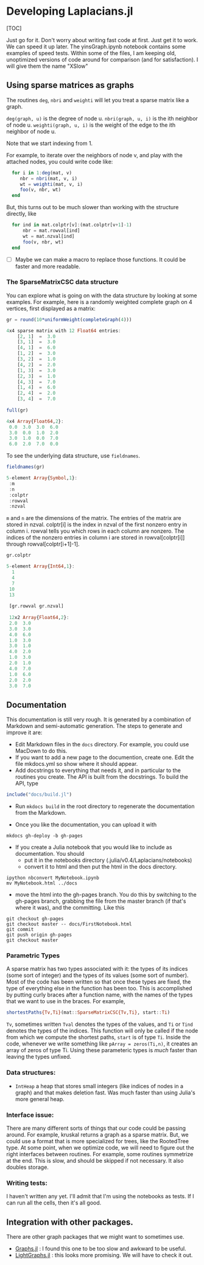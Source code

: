 # Developing Laplacians.jl

[TOC]

Just go for it.
Don't worry about writing fast code at first.
Just get it to work.
We can speed it up later.
The yinsGraph.ipynb notebook contains some examples of speed tests.
Within some of the files, I am keeping old, unoptimized versions of code around for comparison (and for satisfaction).  I will give them the name "XSlow"

## Using sparse matrices as graphs
The routines `deg`, `nbri` and `weighti` will let you treat a sparse matrix like a graph.

`deg(graph, u)` is the degree of node u.
`nbri(graph, u, i)` is the ith neighbor of node u.
`weighti(graph, u, i)` is the weight of the edge to the ith neighbor of node u.

Note that we start indexing from 1.

For example, to iterate over the neighbors of node v,
  and play with the attached nodes, you could write code like:

~~~julia
  for i in 1:deg(mat, v)
     nbr = nbri(mat, v, i)
     wt = weighti(mat, v, i)
     foo(v, nbr, wt)
  end
~~~

But, this turns out to be much slower than working with the structure directly, like

~~~julia
  for ind in mat.colptr[v]:(mat.colptr[v+1]-1)
      nbr = mat.rowval[ind]
      wt = mat.nzval[ind]
      foo(v, nbr, wt)
  end
~~~

* [ ] Maybe we can make a macro to replace those functions.  It could be faster and more readable.

### The SparseMatrixCSC data structure

You can explore what is going on with the data structure by looking at some examples.  For example, here is a randomly weighted complete graph on 4 vertices, first displayed as a matrix:

~~~julia
gr = round(10*uniformWeight(completeGraph(4)))

4x4 sparse matrix with 12 Float64 entries:
	[2, 1]  =  3.0
	[3, 1]  =  3.0
	[4, 1]  =  6.0
	[1, 2]  =  3.0
	[3, 2]  =  1.0
	[4, 2]  =  2.0
	[1, 3]  =  3.0
	[2, 3]  =  1.0
	[4, 3]  =  7.0
	[1, 4]  =  6.0
	[2, 4]  =  2.0
	[3, 4]  =  7.0
	
full(gr)

4x4 Array{Float64,2}:
 0.0  3.0  3.0  6.0
 3.0  0.0  1.0  2.0
 3.0  1.0  0.0  7.0
 6.0  2.0  7.0  0.0
~~~

To see the underlying data structure, use `fieldnames`.

~~~julia
fieldnames(gr)

5-element Array{Symbol,1}:
 :m     
 :n     
 :colptr
 :rowval
 :nzval 
~~~

`m` and `n` are the dimensions of the matrix.
The entries of the matrix are stored in nzval.
colptr[i] is the index in nzval of the first nonzero entry
in column i.  rowval tells you which rows in each column are nonzero.
The indices of the nonzero entries in column i are stored in 
rowval[colptr[i]] through rowval[colptr[i+1]-1].

~~~julia
gr.colptr 

5-element Array{Int64,1}:
  1
  4
  7
 10
 13
 
 [gr.rowval gr.nzval]
 
 12x2 Array{Float64,2}:
 2.0  3.0
 3.0  3.0
 4.0  6.0
 1.0  3.0
 3.0  1.0
 4.0  2.0
 1.0  3.0
 2.0  1.0
 4.0  7.0
 1.0  6.0
 2.0  2.0
 3.0  7.0
~~~


## Documentation

This documentation is still very rough.
It is generated by a combination of Markdown and semi-automatic generation.  The steps to generate and improve it are:

* Edit Markdown files in the `docs` directory.  For example, you could use MacDown to do this.
* If you want to add a new page to the documention, create one.  Edit the file mkdocs.yml so show where it should appear.
* Add docstrings to everything that needs it, and in particular to the routines you create.  The API is built from the docstrings.  To build the API, type

~~~julia
include("docs/build.jl")
~~~

* Run `mkdocs build` in the root directory to regenerate the documentation from the Markdown.

* Once you like the documentation, you can upload it with 

~~~
mkdocs gh-deploy -b gh-pages
~~~

* If you create a Julia notebook that you would like to include as documentation.   You should
   * put it in the notebooks directory (.julia/v0.4/Laplacians/notebooks) 
   * convert it to html and then put the html in the docs directory.

~~~
ipython nbconvert MyNotebook.ipynb
mv MyNotebook.html ../docs
~~~

   

   * move the html into the gh-pages branch.  You do this by switching to the gh-pages branch, grabbing the file from the master branch (if that's where it was), and the committing.  Like this

~~~
git checkout gh-pages
git checkout master -- docs/FirstNotebook.html
git commit
git push origin gh-pages
git checkout master      
~~~
   
### Parametric Types

A sparse matrix has two types associated with it: the types of its indices (some sort of integer) and the types of its values (some sort of number).  Most of the code has been written so that once these types are fixed, the type of everything else in the function has been too.  This is accomplished by putting curly braces after a function name, with the names of the types that we want to use in the braces.  For example,

~~~julia
shortestPaths{Tv,Ti}(mat::SparseMatrixCSC{Tv,Ti}, start::Ti)
~~~

`Tv`, sometimes written `Tval` denotes the types of the values, and `Ti` or `Tind` denotes the types of the indices.  This function will only be called if the node from which we compute the shortest paths, `start` is of type `Ti`.  Inside the code, whenever we write something like `pArray = zeros(Ti,n)`, it creates an array of zeros of type Ti.  Using these parameteric types is *much* faster than leaving the types unfixed.

### Data structures:

* `IntHeap` a heap that stores small integers (like indices of nodes in a graph) and that makes deletion fast.  Was much faster than using Julia's more general heap.

### Interface issue:
There are many different sorts of things that our code could be passing around.  For example, kruskal returns a graph as a sparse matrix.  But, we could use a format that is more specialized for trees, like the RootedTree type.  At some point, when we optimize code, we will need to figure out the right interfaces between routines.  For example, some routines symmetrize at the end.  This is slow, and should be skipped if not necessary.  It also doubles storage.

### Writing tests:
I haven't written any yet.  I'll admit that I'm using the notebooks as tests.  If I can run all the cells, then it's all good.

## Integration with other packages.

There are other graph packages that we might want to sometimes use.

* [Graphs.jl](http://github.com/JuliaLang/Graphs.jl) : I found this one to be too slow and awkward to be useful.
* [LightGraphs.jl](http://github.com/JuliaGraphs/LightGraphs.jl) : this looks more promising.  We will have to check it out.
